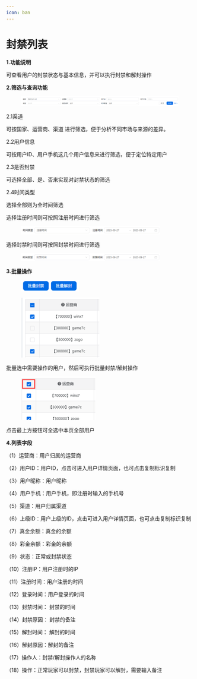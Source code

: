 ```yaml
---
icon: ban
---
```


# 封禁列表

**1.功能说明**

可查看用户的封禁状态与基本信息，并可以执行封禁和解封操作

**2.筛选与查询功能**

<figure><img src="../.gitbook/assets/image (155).png" alt=""><figcaption></figcaption></figure>

2.1渠道

可按国家、运营商、渠道 进行筛选，便于分析不同市场与来源的差异。

2.2用户信息

可按用户ID、用户手机这几个用户信息来进行筛选，便于定位特定用户

2.3是否封禁

可选择全部、是、否来实现对封禁状态的筛选

2.4时间类型

选择全部则为全时间筛选

选择注册时间则可按照注册时间进行筛选

<div align="left"><figure><img src="../.gitbook/assets/image (156).png" alt="" width="375"><figcaption></figcaption></figure></div>

选择封禁时间则可按照封禁时间进行筛选

<div align="left"><figure><img src="../.gitbook/assets/image (157).png" alt="" width="375"><figcaption></figcaption></figure></div>

**3.批量操作**

<div align="left"><figure><img src="../.gitbook/assets/image (158).png" alt="" width="156"><figcaption></figcaption></figure></div>

<div align="left"><figure><img src="../.gitbook/assets/image (159).png" alt="" width="211"><figcaption></figcaption></figure></div>

批量选中需要操作的用户，然后可执行批量封禁/解封操作

<div align="left"><figure><img src="../.gitbook/assets/image (160).png" alt="" width="200"><figcaption></figcaption></figure></div>

点击最上方按钮可全选中本页全部用户

**4.列表字段**

（1）运营商：用户归属的运营商

（2）用户ID：用户ID，点击可进入用户详情页面，也可点击复制标识复制

（3）用户昵称：用户昵称

（4）用户手机：用户手机，即注册时输入的手机号

（5）渠道：用户归属渠道

（6）上级ID：用户上级的ID，点击可进入用户详情页面，也可点击复制标识复制

（7）真金余额：真金的余额

（8）彩金余额：彩金的余额

（9）状态：正常或封禁状态

（10）注册IP：用户注册时的IP

（11）注册时间：用户注册的时间

（12）登录时间：用户登录的时间

（13）封禁时间： 封禁的时间

（14）封禁原因： 封禁的备注

（15）解封时间： 解封的时间

（16）解封原因：解封的备注

（17）操作人：封禁/解封操作人的名称

（18）操作：正常玩家可以封禁，封禁玩家可以解封，需要输入备注
